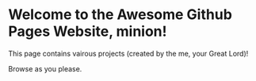 # Welcome to the Awesome Github Pages Website, minion!

This page contains vairous projects (created by the me, your Great Lord)!

Browse as you please.
